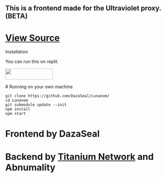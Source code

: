 <h2>This is a frontend made for the Ultraviolet proxy. (BETA)</h2>

# <a href='https://github.com/titaniumnetwork-dev/ultraviolet-node'>View Source</a>
<p>Installation</p>
You can run this on replit.
<p>
	<a href="https://replit.com/github/DazaSeal/Lunanom/">
<img src="https://raw.githubusercontent.com/BinBashBanana/deploy-buttons/master/buttons/remade/replit.svg"
width=150" height="35">
</a>
											</p>
# Running on your own machine

```
git clone https://github.com/DazaSeal/Lunanom/
cd Lunanom
git submodule update --init
npm install
npm start
```
# Frontend by DazaSeal
		      
# Backend by <a href="https://github.com/titaniumnetwork-dev">Titanium Network</a> and Abnumality
